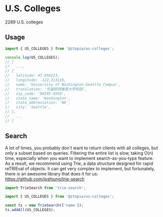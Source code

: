 # U.S. Colleges

2289 U.S. colleges

## Usage

```js
import { US_COLLEGES } from '@ztopia/us-colleges';

console.log(US_COLLEGES);
// [
//   ...,
// {
//   latitude: 47.656213,
//   longitude: -122.313115,
//   name: 'University of Washington-Seattle Campus',
//   translation: '华盛顿西雅图大学校园',
//   zip_code: '98195-4550',
//   state_name: 'Washington',
//   state_abbreviation: 'WA',
//   city: 'Seattle',
// },
//   ...
// ]
```

## Search

A lot of times, you probably don't want to return clients with all colleges,
but only a subset based on queries. Filtering the entire list is slow,
taking O(n) time, especially when you want to implement search-as-you-type feature.
As a result, we recommend using Trie, a data structure designed for rapid reTRIEval of objects.
It can get very complex to implement, but fortunately, there is an awesome library
that does it for us: https://github.com/joshjung/trie-search

```js
import TrieSearch from 'trie-search';

import { US_COLLEGES } from '@ztopia/us-colleges';

const ts = new TrieSearch(['name']);
ts.addAll(US_COLLEGES);
```
